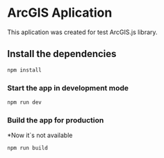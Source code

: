 # ArcGIS Aplication

This aplication was created for test ArcGIS.js library.

## Install the dependencies
```bash
npm install
```

### Start the app in development mode
```bash
npm run dev
```


### Build the app for production
*Now it`s not available
```bash
npm run build
```